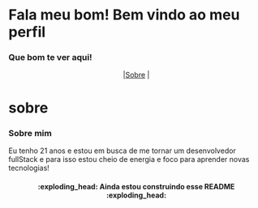 # Fala meu bom! Bem vindo ao meu perfil
<h3>Que bom te ver aqui!</h3>
<p align="center">
|<a href=#sobre>Sobre</a> |
</p>

# sobre
<h3>Sobre mim</h3><p>Eu tenho 21 anos e estou em busca de me tornar um desenvolvedor fullStack e para isso estou cheio de energia e foco para aprender novas tecnologias!</p>

<h4 align="center">:exploding_head: Ainda estou construindo esse README :exploding_head: </h4>

